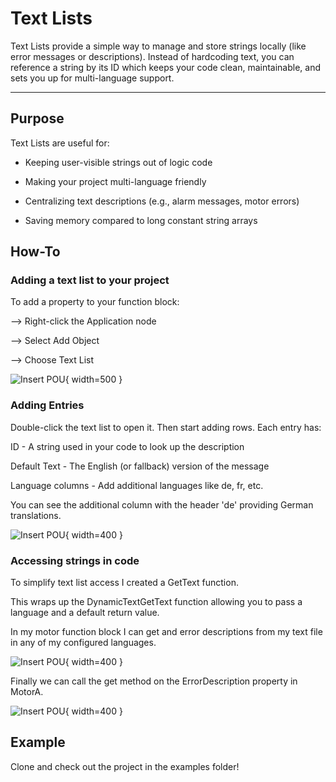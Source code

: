 # Text Lists

Text Lists provide a simple way to manage and store strings locally (like error messages or descriptions). Instead of hardcoding text, you can reference a string by its ID which keeps your code clean, maintainable, and sets you up for multi-language support.

---

## Purpose

Text Lists are useful for:

- Keeping user-visible strings out of logic code

- Making your project multi-language friendly

- Centralizing text descriptions (e.g., alarm messages, motor errors)

- Saving memory compared to long constant string arrays

## How-To

### Adding a text list to your project
To add a property to your function block:

--> Right-click the Application node

--> Select Add Object

--> Choose Text List

![Insert POU](/ooip-tutorial-library/private/images/TextLists/add-list.png){ width=500 }

### Adding Entries
Double-click the text list to open it. Then start adding rows. Each entry has:

ID - A string used in your code to look up the description

Default Text - The English (or fallback) version of the message

Language columns - Add additional languages like de, fr, etc.

You can see the additional column with the header 'de' providing German translations.

![Insert POU](/ooip-tutorial-library/private/images/TextLists/text-list.png){ width=400 }

### Accessing strings in code
To simplify text list access I created a GetText function. 

This wraps up the DynamicTextGetText function allowing you to pass a language and a default return value.

In my motor function block I can get and error descriptions from my text file in any of my configured languages.

![Insert POU](/ooip-tutorial-library/private/images/TextLists/motor-class.png){ width=400 }

Finally we can call the get method on the ErrorDescription property in MotorA.

![Insert POU](/ooip-tutorial-library/private/images/TextLists/main.png){ width=400 }

## Example

Clone and check out the project in the examples folder!